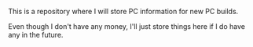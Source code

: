 This is a repository where I will store PC information for new PC builds.

Even though I don't have any money, I'll just store things here if I do have any in the future.